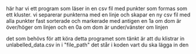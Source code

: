 


här har vi ett program som läser in en csv fil med punkter som formas som ett kluster. vi separerar punkterna med en linje och skapar en ny csv fil med alla punkter fast sorterade och markerade med antigen en 1a om dom är över/höger om linjen och en 0a om dom är under/vänster om linjen 

det som behövs för att köra detta programet som tänkt är att du klistrar in unlabelled_data.csv in i "file_path" det står i koden vart du ska lägga in den
